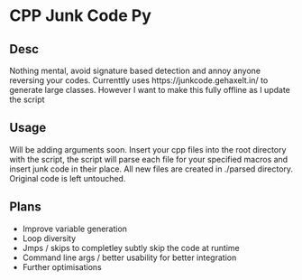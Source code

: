 <h1>CPP Junk Code Py</h1>

<h2>Desc</h2>
<p>Nothing mental, avoid signature based detection and annoy anyone reversing your codes. Currenttly uses https://junkcode.gehaxelt.in/ to generate large classes. 
However I want to make this fully offline as I update the script</p>

<h2>Usage</h2>
<p>Will be adding arguments soon. Insert your cpp files into the root directory with the script, the script will parse each file for your specified macros and insert 
junk code in their place. All new files are created in ./parsed directory. Original code is left untouched.</p>

<h2>Plans</h2>
<ul>
  <li>Improve variable generation</li>
  <li>Loop diversity</li>
  <li>Jmps / skips to completley subtly skip the code at runtime</li>
  <li>Command line args / better usability for better integration</li>
  <li>Further optimisations</li>
</ul>
